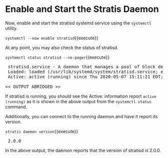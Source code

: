 # Enable and Start the Stratis Daemon

Now, enable and start the stratisd systemd service using the `systemctl` utility.

`systemctl --now enable stratisd`{{execute}}

At any point, you may also check the status of stratisd.

`systemctl status stratisd --no-pager`{{execute}}

<pre class="file">
 stratisd.service - A daemon that manages a pool of block devices to create flexible file systems
 Loaded: loaded (/usr/lib/systemd/system/stratisd.service; enabled; vendor preset: enabled)
 Active: active (running) since Thu 2020-05-07 15:11:21 EDT; 1s ago

<< OUTPUT ABRIDGED >>
</pre>

If stratisd is running, you should see the Active: information report `active (running)` as it is shown in the above output from the `systemctl status` command.

Additionally, you can connect to the running daemon and have it report its version.

`stratis daemon version`{{execute}}

<pre class="file">
 2.0.0
</pre>

In the above output, the daemon reports that the version of stratisd is 2.0.0.
